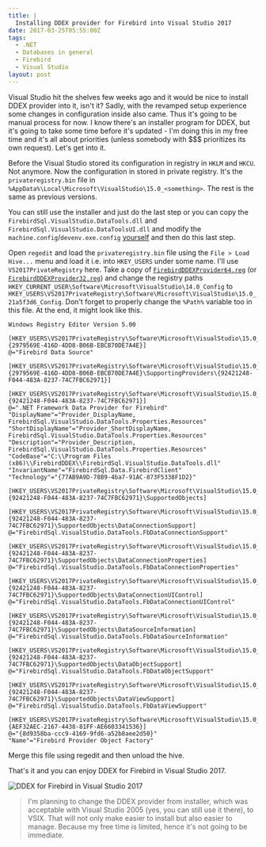 ```yaml
---
title: |
  Installing DDEX provider for Firebird into Visual Studio 2017
date: 2017-03-25T05:55:00Z
tags:
  - .NET
  - Databases in general
  - Firebird
  - Visual Studio
layout: post
---
```

Visual Studio hit the shelves few weeks ago and it would be nice to install DDEX provider into it, isn't it? Sadly, with the revamped setup experience some changes in configuration inside also came. Thus it's going to be manual process for now. I know there's an installer program for DDEX, but it's going to take some time before it's updated - I'm doing this in my free time and it's all about priorities (unless somebody with $$$ prioritizes its own request). Let's get into it.

<!-- excerpt -->

Before the Visual Studio stored its configuration in registry in `HKLM` and `HKCU`. Not anymore. Now the configuration in stored in private registry. It's the `privateregistry.bin` file in `%AppData%\Local\Microsoft\VisualStudio\15.0_<something>`. The rest is the same as previous versions.

You can still use the installer and just do the last step or you can copy the `FirebirdSql.VisualStudio.DataTools.dll` and `FirebirdSql.VisualStudio.DataToolsUI.dll` and modify the `machine.config`/`devenv.exe.config` [yourself][1] and then do this last step.

Open `regedit` and load the `privateregistry.bin` file using the `File > Load Hive...` menu and load it i.e. into `HKEY_USERS` under some name. I'll use `VS2017PrivateRegistry` here. Take a copy of [`FirebirdDDEXProvider64.reg`][2] (or [`FirebirdDDEXProvider32.reg`][3]) and change the registry paths `HKEY_CURRENT_USER\Software\Microsoft\VisualStudio\14.0_Config` to `HKEY_USERS\VS2017PrivateRegistry\Software\Microsoft\VisualStudio\15.0_21a5f3d6_Config`. Don't forget to properly change the `%Path%` variable too in this file. At the end, it might look like this.

```text
Windows Registry Editor Version 5.00

[HKEY_USERS\VS2017PrivateRegistry\Software\Microsoft\VisualStudio\15.0_21a5f3d6_Config\DataSources\{2979569E-416D-4DD8-B06B-EBCB70DE7A4E}]
@="Firebird Data Source"

[HKEY_USERS\VS2017PrivateRegistry\Software\Microsoft\VisualStudio\15.0_21a5f3d6_Config\DataSources\{2979569E-416D-4DD8-B06B-EBCB70DE7A4E}\SupportingProviders\{92421248-F044-483A-8237-74C7FBC62971}]

[HKEY_USERS\VS2017PrivateRegistry\Software\Microsoft\VisualStudio\15.0_21a5f3d6_Config\DataProviders\{92421248-F044-483A-8237-74C7FBC62971}]
@=".NET Framework Data Provider for Firebird"
"DisplayName"="Provider_DisplayName, FirebirdSql.VisualStudio.DataTools.Properties.Resources"
"ShortDisplayName"="Provider_ShortDisplayName, FirebirdSql.VisualStudio.DataTools.Properties.Resources"
"Description"="Provider_Description, FirebirdSql.VisualStudio.DataTools.Properties.Resources"
"CodeBase"="C:\\Program Files (x86)\\FirebirdDDEX\\FirebirdSql.VisualStudio.DataTools.dll"
"InvariantName"="FirebirdSql.Data.FirebirdClient"
"Technology"="{77AB9A9D-78B9-4ba7-91AC-873F5338F1D2}"

[HKEY_USERS\VS2017PrivateRegistry\Software\Microsoft\VisualStudio\15.0_21a5f3d6_Config\DataProviders\{92421248-F044-483A-8237-74C7FBC62971}\SupportedObjects]

[HKEY_USERS\VS2017PrivateRegistry\Software\Microsoft\VisualStudio\15.0_21a5f3d6_Config\DataProviders\{92421248-F044-483A-8237-74C7FBC62971}\SupportedObjects\DataConnectionSupport]
@="FirebirdSql.VisualStudio.DataTools.FbDataConnectionSupport"

[HKEY_USERS\VS2017PrivateRegistry\Software\Microsoft\VisualStudio\15.0_21a5f3d6_Config\DataProviders\{92421248-F044-483A-8237-74C7FBC62971}\SupportedObjects\DataConnectionProperties]
@="FirebirdSql.VisualStudio.DataTools.FbDataConnectionProperties"

[HKEY_USERS\VS2017PrivateRegistry\Software\Microsoft\VisualStudio\15.0_21a5f3d6_Config\DataProviders\{92421248-F044-483A-8237-74C7FBC62971}\SupportedObjects\DataConnectionUIControl]
@="FirebirdSql.VisualStudio.DataTools.FbDataConnectionUIControl"

[HKEY_USERS\VS2017PrivateRegistry\Software\Microsoft\VisualStudio\15.0_21a5f3d6_Config\DataProviders\{92421248-F044-483A-8237-74C7FBC62971}\SupportedObjects\DataSourceInformation]
@="FirebirdSql.VisualStudio.DataTools.FbDataSourceInformation"

[HKEY_USERS\VS2017PrivateRegistry\Software\Microsoft\VisualStudio\15.0_21a5f3d6_Config\DataProviders\{92421248-F044-483A-8237-74C7FBC62971}\SupportedObjects\DataObjectSupport]
@="FirebirdSql.VisualStudio.DataTools.FbDataObjectSupport"

[HKEY_USERS\VS2017PrivateRegistry\Software\Microsoft\VisualStudio\15.0_21a5f3d6_Config\DataProviders\{92421248-F044-483A-8237-74C7FBC62971}\SupportedObjects\DataViewSupport]
@="FirebirdSql.VisualStudio.DataTools.FbDataViewSupport"

[HKEY_USERS\VS2017PrivateRegistry\Software\Microsoft\VisualStudio\15.0_21a5f3d6_Config\Services\{AEF32AEC-2167-4438-81FF-AE6603341536}]
@="{8d9358ba-ccc9-4169-9fd6-a52b8aee2d50}"
"Name"="Firebird Provider Object Factory"
```

Merge this file using regedit and then unload the hive.

That's it and you can enjoy DDEX for Firebird in Visual Studio 2017.

![DDEX for Firebird in Visual Studio 2017](/i/233604/ddex_vs2017.png)

> I'm planning to change the DDEX provider from installer, which was acceptable with Visual Studio 2005 (yes, you can still use it there), to VSIX. That will not only make easier to install but also easier to manage. Because my free time is limited, hence it's not going to be immediate. 

[1]: https://raw.githubusercontent.com/cincuranet/FirebirdSql.Data.FirebirdClient/master/DDEX/readme.txt
[2]: https://raw.githubusercontent.com/cincuranet/FirebirdSql.Data.FirebirdClient/master/DDEX/reg_files/VS2015/FirebirdDDEXProvider64.reg
[3]: https://raw.githubusercontent.com/cincuranet/FirebirdSql.Data.FirebirdClient/master/DDEX/reg_files/VS2015/FirebirdDDEXProvider32.reg